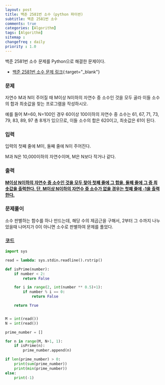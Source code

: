 ```yaml
---
layout: post
title: 백준 2581번 소수 (python 파이썬)
subtitle: 백준 2581번 소수
comments: true
categories: [Algorithm]
tags: [Algorithm]
sitemap :
changefreq : daily
priority : 1.0
---
```

백준 2581번 소수 문제를 Python으로 해결한 문제이다.  

* [백준 2581번 소수 문제 링크](https://www.acmicpc.net/problem/2581){:target="_blank"}


### 문제 
자연수 M과 N이 주어질 때 M이상 N이하의 자연수 중 소수인 것을 모두 골라 이들 소수의 합과 최솟값을 찾는 프로그램을 작성하시오.

예를 들어 M=60, N=100인 경우 60이상 100이하의 자연수 중 소수는 61, 67, 71, 73, 79, 83, 89, 97 총 8개가 있으므로, 이들 소수의 합은 620이고, 최솟값은 61이 된다.


### 입력
입력의 첫째 줄에 M이, 둘째 줄에 N이 주어진다.

M과 N은 10,000이하의 자연수이며, M은 N보다 작거나 같다.


### 출력
**<u>M이상 N이하의 자연수 중 소수인 것을 모두 찾아 첫째 줄에 그 합을, 둘째 줄에 그 중 최솟값을 출력한다. 단, M이상 N이하의 자연수 중 소수가 없을 경우는 첫째 줄에 -1을 출력한다.</u>**


### 문제풀이
소수 판별하는 함수를 하나 만드는데, 해당 수의 제곱근을 구해서, 2부터 그 수까지 나누었을때 나머지가 0이 아니면 소수로 판별하여 문제를 풀었다.


### 코드
```python
import sys

read = lambda: sys.stdin.readline().rstrip()

def isPrime(number):
    if number < 2:
        return False

    for i in range(2, int(number ** 0.5)+1):
        if number % i == 0:
            return False

    return True


M = int(read())
N = int(read())

prime_number = []

for n in range(M, N+1, 1):
    if isPrime(n):
        prime_number.append(n)

if len(prime_number) > 0:
    print(sum(prime_number))
    print(min(prime_number))
else:
    print(-1)
```
